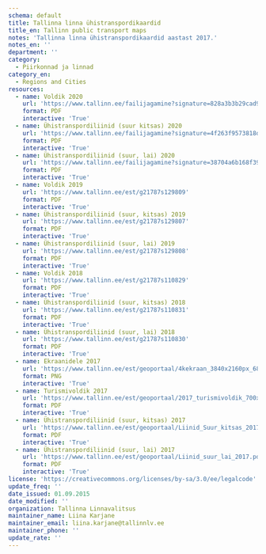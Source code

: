 ```yaml
---
schema: default
title: Tallinna linna ühistranspordikaardid
title_en: Tallinn public transport maps
notes: 'Tallinna linna ühistranspordikaardid aastast 2017.'
notes_en: ''
department: ''
category:
  - Piirkonnad ja linnad
category_en:
  - Regions and Cities
resources:
  - name: Voldik 2020
    url: 'https://www.tallinn.ee/failijagamine?signature=828a3b3b29cad91deb57aa5086f207ac'
    format: PDF
    interactive: 'True'
  - name: Ühistranspordiliinid (suur kitsas) 2020
    url: 'https://www.tallinn.ee/failijagamine?signature=4f263f9573818d8b819f4b02d6353a2d'
    format: PDF
    interactive: 'True'
  - name: Ühistranspordiliinid (suur, lai) 2020
    url: 'https://www.tallinn.ee/failijagamine?signature=38704a6b168f39513e67c17c76f87b49'
    format: PDF
    interactive: 'True'
  - name: Voldik 2019
    url: 'https://www.tallinn.ee/est/g21787s129809'
    format: PDF
    interactive: 'True'
  - name: Ühistranspordiliinid (suur, kitsas) 2019
    url: 'https://www.tallinn.ee/est/g21787s129807'
    format: PDF
    interactive: 'True'
  - name: Ühistranspordiliinid (suur, lai) 2019
    url: 'https://www.tallinn.ee/est/g21787s129808'
    format: PDF
    interactive: 'True'
  - name: Voldik 2018
    url: 'https://www.tallinn.ee/est/g21787s110829'
    format: PDF
    interactive: 'True'
  - name: Ühistranspordiliinid (suur, kitsas) 2018
    url: 'https://www.tallinn.ee/est/g21787s110831'
    format: PDF
    interactive: 'True'
  - name: Ühistranspordiliinid (suur, lai) 2018
    url: 'https://www.tallinn.ee/est/g21787s110830'
    format: PDF
    interactive: 'True'
  - name: Ekraanidele 2017
    url: 'https://www.tallinn.ee/est/geoportaal/4kekraan_3840x2160px_68dpi_2017.png'
    format: PNG
    interactive: 'True'
  - name: Turismivoldik 2017
    url: 'https://www.tallinn.ee/est/geoportaal/2017_turismivoldik_700x420_bleed4mm_final.pdf'
    format: PDF
    interactive: 'True'
  - name: Ühistranspordiliinid (suur, kitsas) 2017
    url: 'https://www.tallinn.ee/est/geoportaal/Liinid_Suur_kitsas_2017.pdf'
    format: PDF
    interactive: 'True'
  - name: Ühistranspordiliinid (suur, lai) 2017
    url: 'https://www.tallinn.ee/est/geoportaal/Liinid_suur_lai_2017.pdf'
    format: PDF
    interactive: 'True'
license: 'https://creativecommons.org/licenses/by-sa/3.0/ee/legalcode'
update_freq: ''
date_issued: 01.09.2015
date_modified: ''
organization: Tallinna Linnavalitsus
maintainer_name: Liina Karjane
maintainer_email: liina.karjane@tallinnlv.ee
maintainer_phone: ''
update_rate: ''
---
```

